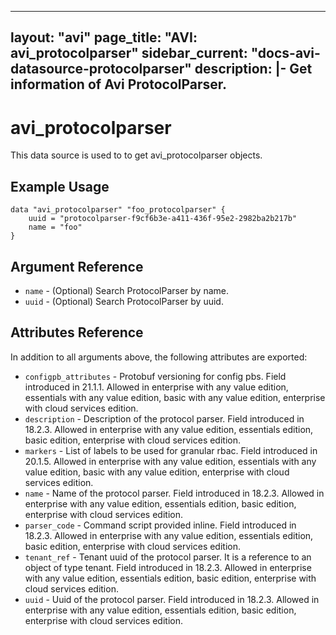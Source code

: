 <!--
    Copyright 2021 VMware, Inc.
    SPDX-License-Identifier: Mozilla Public License 2.0
-->
---
layout: "avi"
page_title: "AVI: avi_protocolparser"
sidebar_current: "docs-avi-datasource-protocolparser"
description: |-
  Get information of Avi ProtocolParser.
---

# avi_protocolparser

This data source is used to to get avi_protocolparser objects.

## Example Usage

```hcl
data "avi_protocolparser" "foo_protocolparser" {
    uuid = "protocolparser-f9cf6b3e-a411-436f-95e2-2982ba2b217b"
    name = "foo"
}
```

## Argument Reference

* `name` - (Optional) Search ProtocolParser by name.
* `uuid` - (Optional) Search ProtocolParser by uuid.

## Attributes Reference

In addition to all arguments above, the following attributes are exported:

* `configpb_attributes` - Protobuf versioning for config pbs. Field introduced in 21.1.1. Allowed in enterprise with any value edition, essentials with any value edition, basic with any value edition, enterprise with cloud services edition.
* `description` - Description of the protocol parser. Field introduced in 18.2.3. Allowed in enterprise with any value edition, essentials edition, basic edition, enterprise with cloud services edition.
* `markers` - List of labels to be used for granular rbac. Field introduced in 20.1.5. Allowed in enterprise with any value edition, essentials with any value edition, basic with any value edition, enterprise with cloud services edition.
* `name` - Name of the protocol parser. Field introduced in 18.2.3. Allowed in enterprise with any value edition, essentials edition, basic edition, enterprise with cloud services edition.
* `parser_code` - Command script provided inline. Field introduced in 18.2.3. Allowed in enterprise with any value edition, essentials edition, basic edition, enterprise with cloud services edition.
* `tenant_ref` - Tenant uuid of the protocol parser. It is a reference to an object of type tenant. Field introduced in 18.2.3. Allowed in enterprise with any value edition, essentials edition, basic edition, enterprise with cloud services edition.
* `uuid` - Uuid of the protocol parser. Field introduced in 18.2.3. Allowed in enterprise with any value edition, essentials edition, basic edition, enterprise with cloud services edition.

